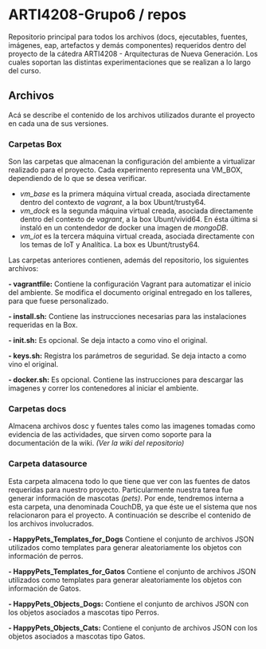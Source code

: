 # ARTI4208-Grupo6 / repos

Repositorio principal para todos los archivos (docs, ejecutables, fuentes, imágenes, eap, artefactos y demás componentes) requeridos dentro del proyecto de la cátedra ARTI4208 - Arquitecturas de Nueva Generación. Los cuales soportan las distintas experimentaciones que se realizan a lo largo del curso. 

## Archivos 

Acá se describe el contenido de los archivos utilizados durante el proyecto en cada una de sus versiones. 

### Carpetas Box

Son las carpetas que almacenan la configuración del ambiente a virtualizar realizado para el proyecto. Cada experimento representa una VM_BOX, dependiendo de lo que se desea verificar. 
- _vm_base_ es la primera máquina virtual creada, asociada directamente dentro del contexto de _vagrant_, a la box Ubunt/trusty64. 
- _vm_dock_ es la segunda máquina virtual creada, asociada directamente dentro del contexto de _vagrant_, a la box Ubunt/vivid64. En ésta última si instaló en un contendedor de docker una imagen de _mongoDB_. 
- _vm_iot_ es la tercera máquina virtual creada, asociada directamente con los temas de IoT y Analítica. La box es Ubunt/trusty64. 


Las carpetas anteriores contienen, además del repositorio, los siguientes archivos: 

**- vagrantfile:** Contiene la configuración Vagrant para automatizar el inicio del ambiente. Se modifica el documento original entregado en los talleres, para que fuese personalizado. 

**- install.sh:** Contiene las instrucciones necesarias para las instalaciones requeridas en la Box.

**- init.sh:** Es opcional. Se deja intacto a como vino el original.

**- keys.sh:** Registra los parámetros de seguridad. Se deja intacto a como vino el original.

**- docker.sh:** Es opcional. Contiene las instrucciones para descargar las imagenes y correr los contenedores al iniciar el ambiente. 

### Carpetas docs

Almacena archivos dosc y fuentes tales como las imagenes tomadas como evidencia de las actividades, que sirven como soporte para la documentación de la wiki. _(Ver la wiki del repositorio)_

### Carpeta datasource

Esta carpeta almacena todo lo que tiene que ver con las fuentes de datos requeridas para nuestro proyecto. Particularmente nuestra tarea fue generar información de mascotas _(pets)_. Por ende, tendremos interna a esta carpeta, una denominada CouchDB, ya que éste ue el sistema que nos relacionaron para el proyecto. A continuación se describe el contenido de los archivos involucrados. 

**- HappyPets_Templates_for_Dogs** Contiene el conjunto de archivos JSON utilizados como templates para generar aleatoriamente los objetos con información de perros. 

**- HappyPets_Templates_for_Gatos** Contiene el conjunto de archivos JSON utilizados como templates para generar aleatoriamente los objetos con información de Gatos.

**- HappyPets_Objects_Dogs:** Contiene el conjunto de archivos JSON con los objetos asociados a mascotas tipo Perros.

**- HappyPets_Objects_Cats:** Contiene el conjunto de archivos JSON con los objetos asociados a mascotas tipo Gatos.






